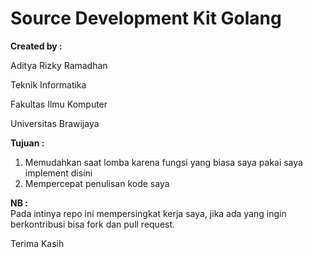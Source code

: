 # Source Development Kit Golang

<strong>Created by :</strong>

Aditya Rizky Ramadhan

Teknik Informatika

Fakultas Ilmu Komputer

Universitas Brawijaya

<strong>Tujuan : </strong> <br>
<ol>
    <li>Memudahkan saat lomba karena fungsi yang biasa saya pakai saya implement disini</li>
    <li>Mempercepat penulisan kode saya</li>
</ol>


<strong>NB : </strong><br>
Pada intinya repo ini mempersingkat kerja saya, jika ada yang ingin berkontribusi bisa fork dan pull request.




Terima Kasih


